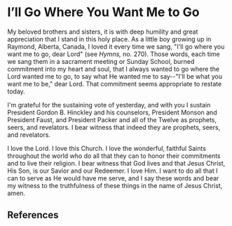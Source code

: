 # I’ll Go Where You Want Me to Go

My beloved brothers and sisters, it is with deep humility and great
appreciation that I stand in this holy place. As a little boy growing up in
Raymond, Alberta, Canada, I loved it every time we sang, "I'll go where you
want me to go, dear Lord" (see _Hymns,_ no. 270). Those words, each time we
sang them in a sacrament meeting or Sunday School, burned commitment into my
heart and soul, that I always wanted to go where the Lord wanted me to go, to
say what He wanted me to say--"I'll be what you want me to be," dear Lord.
That commitment seems appropriate to restate today.

I'm grateful for the sustaining vote of yesterday, and with you I sustain
President Gordon B. Hinckley and his counselors, President Monson and
President Faust, and President Packer and all of the Twelve as prophets,
seers, and revelators. I bear witness that indeed they are prophets, seers,
and revelators.

I love the Lord. I love this Church. I love the wonderful, faithful Saints
throughout the world who do all that they can to honor their commitments and
to live their religion. I bear witness that God lives and that Jesus Christ,
His Son, is our Savior and our Redeemer. I love Him. I want to do all that I
can to serve as He would have me serve, and I say these words and bear my
witness to the truthfulness of these things in the name of Jesus Christ, amen.

## References


